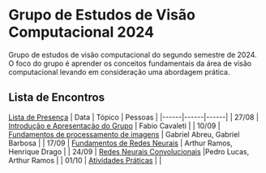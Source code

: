 # Grupo de Estudos de Visão Computacional 2024
Grupo de estudos de visão computacional do segundo semestre de 2024. O foco do grupo é aprender os conceitos fundamentais da área de visão computacional levando em consideração uma abordagem prática.

## Lista de Encontros
[Lista de Presença](https://forms.gle/bB734ZYreZLptnrXA) 
| Data | Tópico | Pessoas |
|------|------|------|
| 27/08 | [Introdução e Apresentação do Grupo](./presentations/01%20-%20Introduction/) | Fabio Cavaleti |
| 10/09 | [Fundamentos de processamento de imagens](./presentations/02%20-%20Image%20Processing/) | Gabriel Abreu, Gabriel Barbosa |
| 17/09 | [Fundamentos de Redes Neurais](./presentations/03%20-%20Neural%20Networks/) | Arthur Ramos, Henrique Drago |
| 24/09 | [Redes Neurais Convolucionais](./presentations/04%20-%20Convolutional%20Neural%20Networks/) |Pedro Lucas, Arthur Ramos |
| 01/10 | [Atividades Práticas](./presentations//) | |
